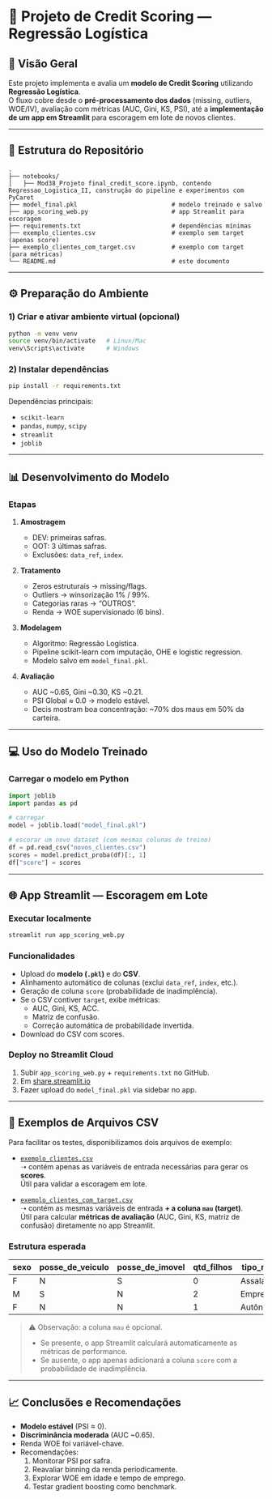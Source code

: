 # 📑 Projeto de Credit Scoring — Regressão Logística

## 🔎 Visão Geral
Este projeto implementa e avalia um **modelo de Credit Scoring** utilizando **Regressão Logística**.  
O fluxo cobre desde o **pré-processamento dos dados** (missing, outliers, WOE/IV), avaliação com métricas (AUC, Gini, KS, PSI), até a **implementação de um app em Streamlit** para escoragem em lote de novos clientes.

---

## 📂 Estrutura do Repositório
```
.
├── notebooks/
│   ├── Mod38_Projeto final_credit_score.ipynb, contendo Regressao_Logistica_II, construção do pipeline e experimentos com PyCaret
├── model_final.pkl                          # modelo treinado e salvo
├── app_scoring_web.py                       # app Streamlit para escoragem
├── requirements.txt                         # dependências mínimas
├── exemplo_clientes.csv                     # exemplo sem target (apenas score)
├── exemplo_clientes_com_target.csv          # exemplo com target (para métricas)
└── README.md                                # este documento
```

---

## ⚙️ Preparação do Ambiente

### 1) Criar e ativar ambiente virtual (opcional)
```bash
python -m venv venv
source venv/bin/activate   # Linux/Mac
venv\Scripts\activate      # Windows
```

### 2) Instalar dependências
```bash
pip install -r requirements.txt
```

Dependências principais:
- `scikit-learn`
- `pandas`, `numpy`, `scipy`
- `streamlit`
- `joblib`

---

## 📊 Desenvolvimento do Modelo

### Etapas
1. **Amostragem**
   - DEV: primeiras safras.
   - OOT: 3 últimas safras.
   - Exclusões: `data_ref`, `index`.

2. **Tratamento**
   - Zeros estruturais → missing/flags.
   - Outliers → winsorização 1% / 99%.
   - Categorias raras → “OUTROS”.
   - Renda → WOE supervisionado (6 bins).

3. **Modelagem**
   - Algoritmo: Regressão Logística.
   - Pipeline scikit-learn com imputação, OHE e logistic regression.
   - Modelo salvo em `model_final.pkl`.

4. **Avaliação**
   - AUC ~0.65, Gini ~0.30, KS ~0.21.
   - PSI Global ≈ 0.0 → modelo estável.
   - Decis mostram boa concentração: ~70% dos maus em 50% da carteira.

---

## 💻 Uso do Modelo Treinado

### Carregar o modelo em Python
```python
import joblib
import pandas as pd

# carregar
model = joblib.load("model_final.pkl")

# escorar um novo dataset (com mesmas colunas de treino)
df = pd.read_csv("novos_clientes.csv")
scores = model.predict_proba(df)[:, 1]
df["score"] = scores
```

---

## 🌐 App Streamlit — Escoragem em Lote

### Executar localmente
```bash
streamlit run app_scoring_web.py
```

### Funcionalidades
- Upload do **modelo (`.pkl`)** e do **CSV**.
- Alinhamento automático de colunas (exclui `data_ref`, `index`, etc.).
- Geração de coluna `score` (probabilidade de inadimplência).
- Se o CSV contiver `target`, exibe métricas:
  - AUC, Gini, KS, ACC.
  - Matriz de confusão.
  - Correção automática de probabilidade invertida.
- Download do CSV com scores.

### Deploy no Streamlit Cloud
1. Subir `app_scoring_web.py` + `requirements.txt` no GitHub.
2. Em [share.streamlit.io]([https://share.streamlit.io](https://creditscorefinal-gzikusrj86vudefcdwg4be.streamlit.app/))
4. Fazer upload do `model_final.pkl` via sidebar no app.

---

## 📄 Exemplos de Arquivos CSV

Para facilitar os testes, disponibilizamos dois arquivos de exemplo:

- [`exemplo_clientes.csv`](exemplo_clientes.csv)  
  ➝ contém apenas as variáveis de entrada necessárias para gerar os **scores**.  
  Útil para validar a escoragem em lote.

- [`exemplo_clientes_com_target.csv`](exemplo_clientes_com_target.csv)  
  ➝ contém as mesmas variáveis de entrada **+ a coluna `mau` (target)**.  
  Útil para calcular **métricas de avaliação** (AUC, Gini, KS, matriz de confusão) diretamente no app Streamlit.

### Estrutura esperada

| sexo | posse_de_veiculo | posse_de_imovel | qtd_filhos | tipo_renda  | educacao | estado_civil | tipo_residencia | idade | tempo_emprego | qt_pessoas_residencia | renda   | mau |
|------|------------------|-----------------|------------|-------------|----------|--------------|-----------------|-------|---------------|-----------------------|--------|-----|
| F    | N                | S               | 0          | Assalariado | Superior | Solteiro     | Casa            | 35    | 5             | 3                     | 3200.5 | 0   |
| M    | S                | N               | 2          | Empresário  | Médio    | Casado       | Apartamento     | 52    | 15            | 4                     | 12000  | 1   |
| F    | N                | N               | 1          | Autônomo    | Superior | Solteiro     | Casa            | 28    | 2             | 2                     | 2500   | 0   |

> ⚠️ Observação: a coluna `mau` é opcional.  
> - Se presente, o app Streamlit calculará automaticamente as métricas de performance.  
> - Se ausente, o app apenas adicionará a coluna `score` com a probabilidade de inadimplência.

---

## 📈 Conclusões e Recomendações
- **Modelo estável** (PSI ≈ 0).
- **Discriminância moderada** (AUC ~0.65).
- Renda WOE foi variável-chave.
- Recomendações:
  1. Monitorar PSI por safra.
  2. Reavaliar binning da renda periodicamente.
  3. Explorar WOE em idade e tempo de emprego.
  4. Testar gradient boosting como benchmark.
